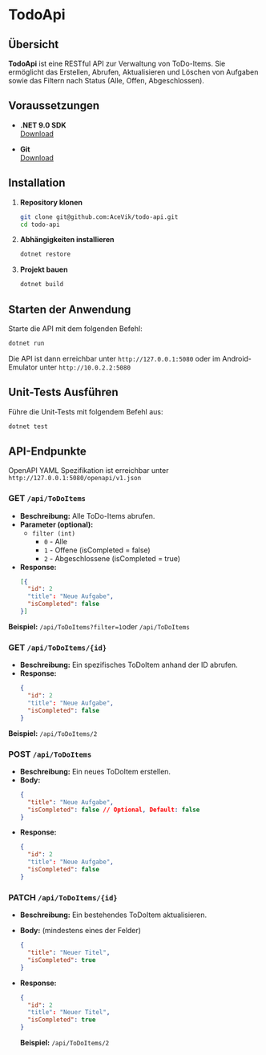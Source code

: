 # TodoApi

## Übersicht

**TodoApi** ist eine RESTful API zur Verwaltung von ToDo-Items. Sie ermöglicht das Erstellen, Abrufen, Aktualisieren und Löschen von Aufgaben sowie das Filtern nach Status (Alle, Offen, Abgeschlossen).

## Voraussetzungen

- **.NET 9.0 SDK**  
  [Download](https://dotnet.microsoft.com/download/dotnet/9.0)
  
- **Git**  
  [Download](https://git-scm.com/downloads)

## Installation

1. **Repository klonen**

   ```bash
   git clone git@github.com:AceVik/todo-api.git
   cd todo-api
   ```

2. **Abhängigkeiten installieren**

    ```bash
    dotnet restore
    ```

3. **Projekt bauen**

    ```bash
    dotnet build
    ```

## Starten der Anwendung

Starte die API mit dem folgenden Befehl:
```bash
dotnet run
```

Die API ist dann erreichbar unter `http://127.0.0.1:5080` 
oder im Android-Emulator unter `http://10.0.2.2:5080`

## Unit-Tests Ausführen
Führe die Unit-Tests mit folgendem Befehl aus:

```bash
dotnet test
```

## API-Endpunkte
OpenAPI YAML Spezifikation ist erreichbar unter 
`http://127.0.0.1:5080/openapi/v1.json`

### GET `/api/ToDoItems`
- **Beschreibung:** Alle ToDo-Items abrufen.
- **Parameter (optional):**
   - `filter (int)`
     - `0` - Alle
     - `1` - Offene (isCompleted = false)
     - `2` - Abgeschlossene (isCompleted = true)
- **Response:**
  ```json
  [{
    "id": 2
    "title": "Neue Aufgabe",
    "isCompleted": false
  }]
  ```

**Beispiel:** `/api/ToDoItems?filter=1`oder `/api/ToDoItems`

### GET `/api/ToDoItems/{id}`
- **Beschreibung:** Ein spezifisches ToDoItem anhand der ID abrufen.
- **Response:**
  ```json
  {
    "id": 2
    "title": "Neue Aufgabe",
    "isCompleted": false
  }
  ```

**Beispiel:** `/api/ToDoItems/2`

### POST `/api/ToDoItems`
- **Beschreibung:** Ein neues ToDoItem erstellen.
- **Body:**
  ```json
  {
    "title": "Neue Aufgabe",
    "isCompleted": false // Optional, Default: false
  }
  ```
- **Response:**
  ```json
  {
    "id": 2
    "title": "Neue Aufgabe",
    "isCompleted": false
  }
  ```

### PATCH `/api/ToDoItems/{id}`
- **Beschreibung:** Ein bestehendes ToDoItem aktualisieren.
- **Body:** (mindestens eines der Felder)
  ```json
  {
    "title": "Neuer Titel",
    "isCompleted": true
  }
  ```
- **Response:**
  ```json
  {
    "id": 2
    "title": "Neuer Titel",
    "isCompleted": true
  }
  ```

  **Beispiel:** `/api/ToDoItems/2`